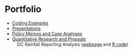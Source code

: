 # Portfolio

* [Coding Examples](https://github.com/JasmineAdams/Portfolio/tree/main/Code) <br />
* [Presentations](https://github.com/JasmineAdams/Portfolio/tree/main/Presentations) <br />
* [Policy Memos and Case Analyses](https://github.com/JasmineAdams/Portfolio/tree/main/PDFs/Memos%20and%20Research%20Reviews) <br />
* [Quantitative Research and Propsals](https://github.com/JasmineAdams/Portfolio/tree/main/PDFs/Research%20Projects%20and%20Proposals)  <br />
&nbsp;&nbsp;&nbsp; DC Rainfall Reporting Analysis ([webpage](https://jasmineadams.github.io/Portfolio/) and
[R code](https://github.com/JasmineAdams/Portfolio/blob/main/docs/index.rmd))
